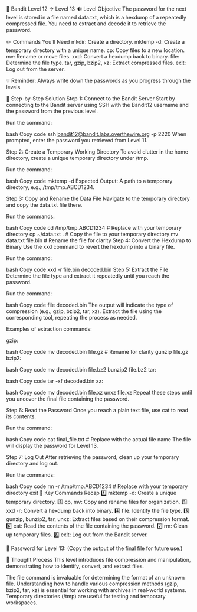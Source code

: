 🎲 Bandit Level 12 → Level 13
🔊 Level Objective
The password for the next level is stored in a file named data.txt, which is a hexdump of a repeatedly compressed file. You need to extract and decode it to retrieve the password.

✏️ Commands You’ll Need
mkdir: Create a directory.
mktemp -d: Create a temporary directory with a unique name.
cp: Copy files to a new location.
mv: Rename or move files.
xxd: Convert a hexdump back to binary.
file: Determine the file type.
tar, gzip, bzip2, xz: Extract compressed files.
exit: Log out from the server.

💡 Reminder: Always write down the passwords as you progress through the levels.

📃 Step-by-Step Solution
Step 1: Connect to the Bandit Server
Start by connecting to the Bandit server using SSH with the Bandit12 username and the password from the previous level.

Run the command:

bash
Copy code
ssh bandit12@bandit.labs.overthewire.org -p 2220
When prompted, enter the password you retrieved from Level 11.

Step 2: Create a Temporary Working Directory
To avoid clutter in the home directory, create a unique temporary directory under /tmp.

Run the command:

bash
Copy code
mktemp -d
Expected Output:
A path to a temporary directory, e.g., /tmp/tmp.ABCD1234.

Step 3: Copy and Rename the Data File
Navigate to the temporary directory and copy the data.txt file there.

Run the commands:

bash
Copy code
cd /tmp/tmp.ABCD1234  # Replace with your temporary directory
cp ~/data.txt .       # Copy the file to your temporary directory
mv data.txt file.bin  # Rename the file for clarity
Step 4: Convert the Hexdump to Binary
Use the xxd command to revert the hexdump into a binary file.

Run the command:

bash
Copy code
xxd -r file.bin decoded.bin
Step 5: Extract the File
Determine the file type and extract it repeatedly until you reach the password.

Run the command:

bash
Copy code
file decoded.bin
The output will indicate the type of compression (e.g., gzip, bzip2, tar, xz). Extract the file using the corresponding tool, repeating the process as needed.

Examples of extraction commands:

gzip:

bash
Copy code
mv decoded.bin file.gz  # Rename for clarity
gunzip file.gz
bzip2:

bash
Copy code
mv decoded.bin file.bz2
bunzip2 file.bz2
tar:

bash
Copy code
tar -xf decoded.bin
xz:

bash
Copy code
mv decoded.bin file.xz
unxz file.xz
Repeat these steps until you uncover the final file containing the password.

Step 6: Read the Password
Once you reach a plain text file, use cat to read its contents.

Run the command:

bash
Copy code
cat final_file.txt  # Replace with the actual file name
The file will display the password for Level 13.

Step 7: Log Out
After retrieving the password, clean up your temporary directory and log out.

Run the commands:

bash
Copy code
rm -r /tmp/tmp.ABCD1234  # Replace with your temporary directory
exit
:round_pushpin: Key Commands Recap
:one: mktemp -d: Create a unique temporary directory.
:two: cp, mv: Copy and rename files for organization.
:three: xxd -r: Convert a hexdump back into binary.
:four: file: Identify the file type.
:five: gunzip, bunzip2, tar, unxz: Extract files based on their compression format.
:six: cat: Read the contents of the file containing the password.
:seven: rm: Clean up temporary files.
:eight: exit: Log out from the Bandit server.

🔑 Password for Level 13: (Copy the output of the final file for future use.)

🔎 Thought Process
This level introduces file compression and manipulation, demonstrating how to identify, convert, and extract files.

The file command is invaluable for determining the format of an unknown file.
Understanding how to handle various compression methods (gzip, bzip2, tar, xz) is essential for working with archives in real-world systems.
Temporary directories (/tmp) are useful for testing and temporary workspaces.